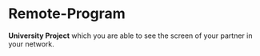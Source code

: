 # Remote-Program

<b>University Project</b> which you are able to see the screen of your partner in your network.
